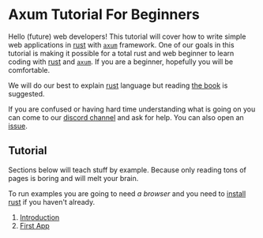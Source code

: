 # Axum Tutorial For Beginners

Hello (future) web developers! This tutorial will cover how to write simple web applications in [rust] with [`axum`] framework. One of our goals in this tutorial is making it possible for a total rust and web beginner to learn coding with [rust] and [`axum`]. If you are a beginner, hopefully you will be comfortable.

We will do our best to explain [rust] language but reading [the book] is suggested.

If you are confused or having hard time understanding what is going on you can come to our [discord channel] and ask for help. You can also open an [issue].

## Tutorial

Sections below will teach stuff by example. Because only reading tons of pages is boring and will melt your brain.

To run examples you are going to need *a browser* and you need to [install rust] if you haven't already.

1. [Introduction](./01-introduction)
2. [First App](./02-first-app)

[rust]: https://www.rust-lang.org/
[install rust]: https://www.rust-lang.org/learn/get-started
[the book]: https://doc.rust-lang.org/book/
[discord channel]: https://discord.gg/tokio
[issue]: https://github.com/programatik29/issues/new
[`axum`]: https://github.com/tokio-rs/axum
